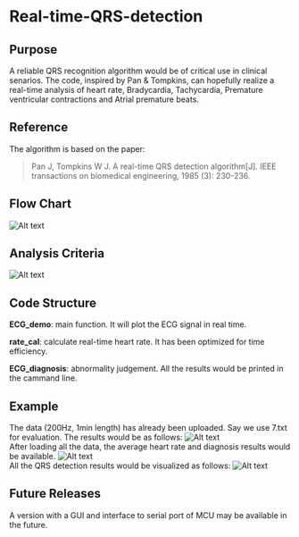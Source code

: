 # Real-time-QRS-detection
## Purpose
A reliable QRS recognition algorithm would be of critical use in clinical senarios. The code, inspired by Pan & Tompkins, can hopefully realize a real-time analysis of heart rate, Bradycardia, Tachycardia, Premature ventricular contractions and Atrial premature beats.
## Reference
The algorithm is based on the paper: 
>Pan J, Tompkins W J. A real-time QRS detection algorithm[J]. IEEE transactions on biomedical engineering, 1985 (3): 230-236.
## Flow Chart
![Alt text](/imgs/ECG_detect.png)
## Analysis Criteria
![Alt text](/imgs/criteria.png)
## Code Structure
**ECG_demo**: main function. It will plot the ECG signal in real time.   

**rate_cal**: calculate real-time heart rate. It has been optimized for time efficiency.   

**ECG_diagnosis**: abnormality judgement. All the results would be printed in the cammand line.   
## Example
The data (200Hz, 1min length) has already been uploaded. Say we use 7.txt for evaluation. The results would be as follows:
![Alt text](/imgs/result_screenshot.png)  
After loading all the data, the average heart rate and diagnosis results would be available.
![Alt text](/imgs/result_screenshot2.png)  
All the QRS detection results would be visualized as follows:
![Alt text](/imgs/result_QRSdetect.png)
## Future Releases
A version with a GUI and interface to serial port of MCU may be available in the future.

